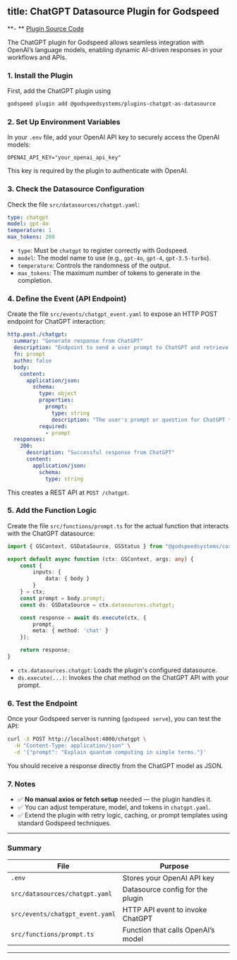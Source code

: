 title: ChatGPT Datasource Plugin for Godspeed
---
**- ** [Plugin Source Code](https://github.com/godspeedsystems/gs-plugins/tree/main/plugins/chatgpt-as-datasource)

The ChatGPT plugin for Godspeed allows seamless integration with OpenAI’s language models, enabling dynamic AI-driven responses in your workflows and APIs.

### 1. Install the Plugin

First, add the ChatGPT plugin using

```bash
godspeed plugin add @godspeedsystems/plugins-chatgpt-as-datasource
```

### 2. Set Up Environment Variables

In your `.env` file, add your OpenAI API key to securely access the OpenAI models:

```env
OPENAI_API_KEY="your_openai_api_key"
```
This key is required by the plugin to authenticate with OpenAI.


### 3. Check the Datasource Configuration

Check the file `src/datasources/chatgpt.yaml`:

```yaml
type: chatgpt
model: gpt-4o
temperature: 1
max_tokens: 200
```

* `type`: Must be `chatgpt` to register correctly with Godspeed.
* `model`: The model name to use (e.g., `gpt-4o`, `gpt-4`, `gpt-3.5-turbo`).
* `temperature`: Controls the randomness of the output.
* `max_tokens`: The maximum number of tokens to generate in the completion.


### 4. Define the Event (API Endpoint)

Create the file `src/events/chatgpt_event.yaml` to expose an HTTP POST endpoint for ChatGPT interaction:

```yaml
http.post./chatgpt:
  summary: "Generate response from ChatGPT"
  description: "Endpoint to send a user prompt to ChatGPT and retrieve the AI-generated response."
  fn: prompt
  authn: false
  body:
    content:
      application/json:
        schema:
          type: object
          properties:
            prompt:
              type: string
              description: "The user's prompt or question for ChatGPT to respond to."
          required:
            - prompt
  responses:
    200:
      description: "Successful response from ChatGPT"
      content:
        application/json:
          schema:
            type: string
```
This creates a REST API at `POST /chatgpt`.


### 5. Add the Function Logic

Create the file `src/functions/prompt.ts` for the actual function that interacts with the ChatGPT datasource:

```ts
import { GSContext, GSDataSource, GSStatus } from "@godspeedsystems/core";

export default async function (ctx: GSContext, args: any) {
    const {
        inputs: {
            data: { body }
        }
    } = ctx;
    const prompt = body.prompt;
    const ds: GSDataSource = ctx.datasources.chatgpt;

    const response = await ds.execute(ctx, {
        prompt,
        meta: { method: 'chat' }
    });

    return response;
}
```

* `ctx.datasources.chatgpt`: Loads the plugin's configured datasource.
* `ds.execute(...)`: Invokes the chat method on the ChatGPT API with your prompt.


### 6. Test the Endpoint

Once your Godspeed server is running (`godspeed serve`), you can test the API:

```bash
curl -X POST http://localhost:4000/chatgpt \
  -H "Content-Type: application/json" \
  -d '{"prompt": "Explain quantum computing in simple terms."}'
```

You should receive a response directly from the ChatGPT model as JSON.

### 7. Notes

* ✅ **No manual axios or fetch setup** needed — the plugin handles it.
* ✅ You can adjust temperature, model, and tokens in `chatgpt.yaml`.
* ✅ Extend the plugin with retry logic, caching, or prompt templates using standard Godspeed techniques.

---
### Summary

| File                            | Purpose                            |
| ------------------------------- | ---------------------------------- |
| `.env`                          | Stores your OpenAI API key         |
| `src/datasources/chatgpt.yaml`  | Datasource config for the plugin   |
| `src/events/chatgpt_event.yaml` | HTTP API event to invoke ChatGPT   |
| `src/functions/prompt.ts`       | Function that calls OpenAI’s model |

---